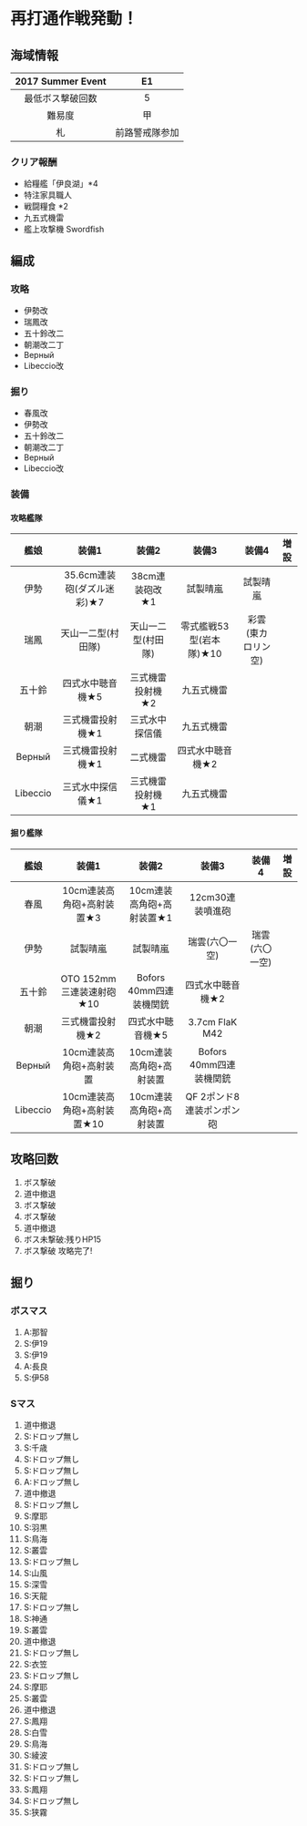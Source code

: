 # 再打通作戦発動！

## 海域情報

| 2017 Summer Event | E1             |
| :-:                 | :-:            |
| 最低ボス撃破回数    | 5              |
| 難易度              | 甲             |
| 札                  | 前路警戒隊参加 |

### クリア報酬
- 給糧艦「伊良湖」*4
- 特注家具職人
- 戦闘糧食 *2
- 九五式機雷
- 艦上攻撃機 Swordfish

## 編成

### 攻略

- 伊勢改
- 瑞鳳改
- 五十鈴改二
- 朝潮改二丁
- Верный
- Libeccio改

### 掘り

- 春風改
- 伊勢改
- 五十鈴改二
- 朝潮改二丁
- Верный
- Libeccio改

### 装備

#### 攻略艦隊

| 艦娘     | 装備1                      | 装備2              | 装備3                   | 装備4              | 増設 |
| :-:      | :---------------------:    | :----------------: | :---------:             | :-:                | :-:  |
| 伊勢     | 35.6cm連装砲(ダズル迷彩)★7 | 38cm連装砲改★1     | 試製晴嵐                | 試製晴嵐           |      |
| 瑞鳳     | 天山一二型(村田隊)         | 天山一二型(村田隊) | 零式艦戦53型(岩本隊)★10 | 彩雲(東カロリン空) |      |
| 五十鈴   | 四式水中聴音機★5           | 三式機雷投射機★2   | 九五式機雷              |                    |      |
| 朝潮     | 三式機雷投射機★1           | 三式水中探信儀     | 九五式機雷              |                    |      |
| Верный   | 三式機雷投射機★1           | 二式機雷           | 四式水中聴音機★2        |                    |      |
| Libeccio | 三式水中探信儀★1           | 三式機雷投射機★1   | 九五式機雷              |                    |      |

#### 掘り艦隊

| 艦娘     | 装備1                      | 装備2                     | 装備3                   | 装備4          | 増設 |
| :-:      | :---------------------:    | :----------------:        | :---------:             | :-:            | :-:  |
| 春風     | 10cm連装高角砲+高射装置★3    | 10cm連装高角砲+高射装置★1 | 12cm30連装噴進砲        |                |      |
| 伊勢     | 試製晴嵐                   | 試製晴嵐                  | 瑞雲(六〇一空)          | 瑞雲(六〇一空) |      |
| 五十鈴   | OTO 152mm三連装速射砲★10      | Bofors 40mm四連装機関銃   | 四式水中聴音機★2        |                |      |
| 朝潮     | 三式機雷投射機★2           | 四式水中聴音機★5          | 3.7cm FlaK M42          |                |      |
| Верный   | 10cm連装高角砲+高射装置    | 10cm連装高角砲+高射装置   | Bofors 40mm四連装機関銃 |                |      |
| Libeccio | 10cm連装高角砲+高射装置★10 | 10cm連装高角砲+高射装置 | QF 2ポンド8連装ポンポン砲              |                |      |



## 攻略回数

1. ボス撃破
1. 道中撤退
1. ボス撃破
1. ボス撃破
1. 道中撤退
1. ボス未撃破:残りHP15
1. ボス撃破 攻略完了!

## 掘り

### ボスマス

1. A:那智
1. S:伊19
1. S:伊19
1. A:長良
1. S:伊58

### Sマス

1. 道中撤退
1. S:ドロップ無し
1. S:千歳
1. S:ドロップ無し
1. S:ドロップ無し
1. A:ドロップ無し
1. 道中撤退
1. S:ドロップ無し
1. S:摩耶
1. S:羽黒
1. S:鳥海
1. S:叢雲
1. S:ドロップ無し
1. S:山風
1. S:深雪
1. S:天龍
1. S:ドロップ無し
1. S:神通
1. S:叢雲
1. 道中撤退
1. S:ドロップ無し
1. S:衣笠
1. S:ドロップ無し
1. S:摩耶
1. S:叢雲
1. 道中撤退
1. S:鳳翔
1. S:白雪
1. S:鳥海
1. S:綾波
1. S:ドロップ無し
1. S:ドロップ無し
1. S:鳳翔
1. S:ドロップ無し
1. S:狭霧
